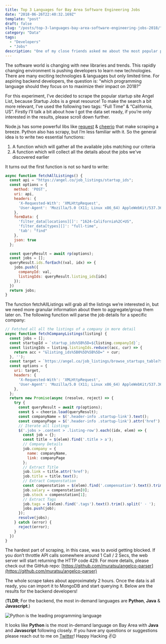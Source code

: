 ```yaml
---
title: Top 3 Languages for Bay Area Software Engineering Jobs
date: "2018-06-26T22:40:32.169Z"
template: "post"
draft: false
slug: "/posts/top-3-languages-bay-area-software-engineering-jobs-2018/"
category: "Data"
tags:
  - "Developers"
  - "Jobs"
description: "One of my close friends asked me about the most popular programming language in the Bay Area, and I ended up scraping available job openings to figure out the answer"
---
```


The software world is changing with new libraries and trends. This rapidly changing environment is pushing developers to learn new technologies. There are many exciting technologies & languages but only limited time. For aspiring backend developers, the question is: “which programming language should they focus on to maximize their impact on 2018?”

For this experiment, I’ve decided to scrape the popular startup site Angel List, because Startup Jobs is a great resource! To make the search a bit more relevant, I’ve used the following two tags: “Full Time” & “California, US”. Firstly I’ll talk a bit about how I got the data set ready, if you’re only interested in the results, please scroll down further.

Node.js has some powerful libs like [request](https://github.com/request/request) & [cheerio](https://github.com/cheeriojs/cheerio) that make scraping a breeze. Python also has scrapy, but I’m less familiar with it. So the general idea is to write two essential functions:

1. A function which will gather all the available jobs matching our criteria
2. A function which will collect all the details about the jobs we’ve discovered earlier

It turns out the first function is not so hard to write:

```javascript
async function fetchAllListings() {
  const api = "https://angel.co/job_listings/startup_ids";
  const options = {
    method: 'POST',
    uri: api,
    headers: {
      'X-Requested-With': 'XMLHttpRequest',
      'User-Agent': 'Mozilla/5.0 (X11; Linux x86_64) AppleWebKit/537.36 (KHTML, like Gecko) Chrome/50.0.2661.75 Safari/537.36'
    },
    formData: {
      'filter_data[locations][]': "1624-California%2C+US",
      'filter_data[types][]': "full-time",
      'tab': "find"
    },
    json: true
  };

  const queryResult = await rp(options);
  const jobs = [];
  queryResult.ids.forEach((val, idx) => {
    jobs.push({
      companyId: val,
      listingIds: queryResult.listing_ids[idx]
    });
  })
  return jobs;
}
```

The function fetchAllListings will grab all the listings we’re interested in, but we need more granular information about them to aggregate/group them later on. The following function will parse the job details for a specific company:

```javascript
// Fetched all all the listings of a company in more detail
async function fetchCompanyListings(listing) {
  const jobs = [];
  const startupId = `startup_ids%5B%5D=${listing.companyId}`;
  const listingIds = listing.listingIds.reduce((acc, cur) => {
    return acc + "&listing_ids%5B0%5D%5B%5D=" + cur;
  }, '');
  const target = `https://angel.co/job_listings/browse_startups_table?${startupId}${listingIds}`;
  const options = {
    uri: target,
    headers: {
      'X-Requested-With': 'XMLHttpRequest',
      'User-Agent': 'Mozilla/5.0 (X11; Linux x86_64) AppleWebKit/537.36 (KHTML, like Gecko) Chrome/50.0.2661.75 Safari/537.36'
    },
  };
  return new Promise(async (resolve, reject) => {
    try {
      const queryResult = await rp(options);
      const $ = cheerio.load(queryResult);
      const companyName = $('.header-info .startup-link').text();
      const companyPage = $('.header-info .startup-link').attr('href');
      // Iterate all listings
      $('.jobs > .content > .listing-row').each((idx, elem) => {
        const job = {};
        const title = $(elem).find('.title > a');
        // Company Details
        job.company = {
          name: companyName,
          link: companyPage
        };
        // Extract Title
        job.link = title.attr('href');
        job.title = title.text();
        // Extract Compenstation
        const compenstation = $(elem).find('.compensation').text().trim().split(' · ');
        job.salary = compenstation[0];
        job.stock = compenstation[1];
        // Extract Tags
        job.tags = $(elem).find('.tags').text().trim().split(' · ');
        jobs.push(job);
      });
      resolve(jobs);
    } catch (error) {
      reject(error);
    }
  })
}
```

The hardest part of scraping, in this case, was to avoid getting blocked. If you don’t throttle API calls somewhere around 1 Call / 2 Secs, the web server will start returning the HTTP code 429. For more details, please check out the GitHub repo: [https://github.com/muratsu/angelco-parser](https://github.com/muratsu/angelco-parser) 

The whole scrape takes about approximately 2 hours. Once the data is all ready, you can import it to MongoDB and start querying it. Below are the results for the backend developers!

(**TLDR**; For the backend, the most in-demand languages are **Python**, **Java** & **Javascript**.)

![Python is the leading programming language](/media/plang-2018.jpg)

It looks like **Python** is the most in-demand language on Bay Area with **Java** and **Javascript** following closely. If you have any questions or suggestions please reach out to me on [Twitter](https://www.twitter.com)! Happy Hacking ✌😉
